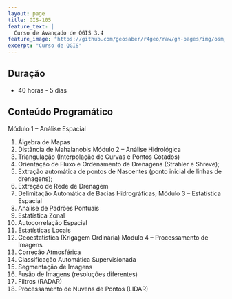 ```yaml
---
layout: page
title: GIS-105
feature_text: |
  Curso de Avançado de QGIS 3.4
feature_image: "https://github.com/geosaber/r4geo/raw/gh-pages/img/osm_bkground.png"
excerpt: "Curso de QGIS"
---
```

## Duração
- 40 horas - 5 dias
## Conteúdo Programático
Módulo 1 – Análise Espacial
  1. Álgebra de Mapas
  2. Distância de Mahalanobis
Módulo 2 – Análise Hidrológica
  3. Triangulação (Interpolação de Curvas e Pontos Cotados)
  4. Orientação de Fluxo e Ordenamento de Drenagens (Strahler e Shreve);
  5. Extração automática de pontos de Nascentes (ponto inicial de linhas de drenagens);
  6. Extração de Rede de Drenagem
  7. Delimitação Automática de Bacias Hidrográficas;
Módulo 3 – Estatística Espacial
  8.  Análise de Padrões Pontuais
  9.  Estatística Zonal
  10. Autocorrelação Espacial
  11. Estatísticas Locais
  12. Geoestatística (Krigagem Ordinária)
Módulo 4 – Processamento de Imagens
  13. Correção Atmosférica 
  14. Classificação Automática Supervisionada
  15. Segmentação de Imagens
  16. Fusão de Imagens (resoluções diferentes)
  17. Filtros (RADAR)
  18. Processamento de Nuvens de Pontos (LIDAR)
